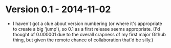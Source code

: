 # Version 0.1 - 2014-11-02
* I haven't got a clue about version numbering (or where it's appropriate to create a big 'jump'), so 0.1 as a first release seems appropriate. (I'd thought of 0.000001 due to the overall crapness of my first major Github thing, but given the remote chance of collaboration that'd be silly.)
